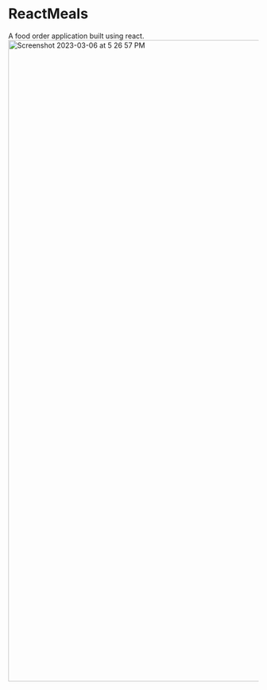 # ReactMeals
A food order application built using react.
<img width="1291" alt="Screenshot 2023-03-06 at 5 26 57 PM" src="https://user-images.githubusercontent.com/27563661/223110166-425dfaab-ab76-40b8-93d7-8cae6c63cb83.png">
